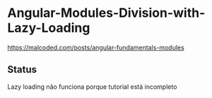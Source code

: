# Angular-Modules-Division-with-Lazy-Loading

https://malcoded.com/posts/angular-fundamentals-modules

## Status

Lazy loading não funciona porque tutorial está incompleto
